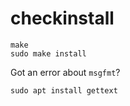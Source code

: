 checkinstall
=============

```
make
sudo make install
```
Got an error about `msgfmt`?

```
sudo apt install gettext
```
